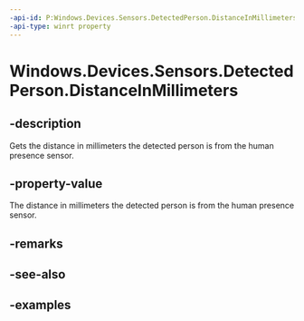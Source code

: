 ```yaml
---
-api-id: P:Windows.Devices.Sensors.DetectedPerson.DistanceInMillimeters
-api-type: winrt property
---
```


# Windows.Devices.Sensors.DetectedPerson.DistanceInMillimeters

<!--
public System.Nullable<uint> DistanceInMillimeters { get; }
-->

## -description

Gets the distance in millimeters the detected person is from the human presence sensor.

## -property-value

The distance in millimeters the detected person is from the human presence sensor.

## -remarks

## -see-also

## -examples
